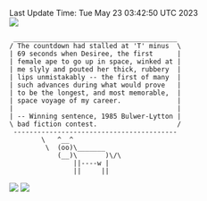 Last Update Time: 
Tue May 23 03:42:50 UTC 2023
<br>![](https://img.shields.io/badge/%E5%A4%A7%E5%AE%B6-%E5%AE%89%E5%AE%89-green)<br>
```
 _________________________________________
/ The countdown had stalled at 'T' minus  \
| 69 seconds when Desiree, the first      |
| female ape to go up in space, winked at |
| me slyly and pouted her thick, rubbery  |
| lips unmistakably -- the first of many  |
| such advances during what would prove   |
| to be the longest, and most memorable,  |
| space voyage of my career.              |
|                                         |
| -- Winning sentence, 1985 Bulwer-Lytton |
\ bad fiction contest.                    /
 -----------------------------------------
        \   ^__^
         \  (oo)\_______
            (__)\       )\/\
                ||----w |
                ||     ||
```
![](https://github-readme-stats.vercel.app/api?username=chenlitw)
![](https://github-readme-stats.vercel.app/api/top-langs/?username=chenlitw)
